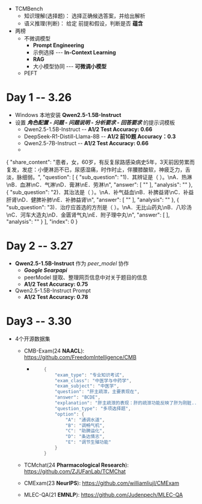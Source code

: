* TCMBench
  * 知识理解(选择题)： 选择正确候选答案，并给出解析
  * 语义推理(判断)： 给定 前提和假设，判断是否 **蕴含**
* 两榜
  * 不微调模型
    * **Prompt Engineering**
    * 示例选择 --- **In-Context Learning**
    * **RAG**
    * 大小模型协同 --- **可微调小模型**
  * PEFT





# Day 1 -- 3.26

* Windows 本地安装 **Qwen2.5-1.5B-Instruct**
* 设置 ***角色配置 - 问题 - 问题说明 - 分析要求 - 回答要求*** 的提示词模板
  * Qwen2.5-1.5B-Instruct -- **A1/2 Test Accuracy: 0.66**
  * DeepSeek-R1-Distill-Llama-8B  -- **A1/2 前10题 Accuracy：0.3**
  * Qwen2.5-7B-Instruct -- **A1/2 Test Accuracy: 0.66**
  * 

{   "share_content": "患者，女，60岁，有反复尿路感染病史5年，3天前因劳累而复发，发症：小便淋沥不已，尿感湿痛，时作时止，伴腰膝酸软，神疲乏力，舌淡，脉细弱。",      "question": [        {          "sub_question": "1)．其辨证是（  ）。\nA．热淋\nB．血淋\nC．气淋\nD．膏淋\nE．劳淋\n",          "answer": [            ""          ],          "analysis": ""        },        {          "sub_question": "2)．其治法是（  ）。\nA．补气益血\nB．补脾益肾\nC．补益肝肾\nD．健脾补肺\nE．补肺益肾\n",          "answer": [            ""          ],          "analysis": ""        },        {          "sub_question": "3)．治疗应首选的方剂是（  ）。\nA．无比山药丸\nB．八珍汤\nC．河车大造丸\nD．金匮肾气丸\nE．附子理中丸\n",          "answer": [                 ],          "analysis": ""        }      ],      "index": 0 }



# Day 2 -- 3.27

* **Qwen2.5-1.5B-Instruct** 作为 *peer_model* 协作
  * ***Google Searpapi***
  * peerModel 提取、整理网页信息中对关于题目的信息
  * **A1/2 Test Accuracy: 0.75**
* Qwen2.5-1.5B-Instruct Prompt
  * **A1/2 Test Accuracy: 0.78**





# Day3 -- 3.30

* 4个开源数据集

  * CMB-Exam(24 **NAACL**): https://github.com/FreedomIntelligence/CMB

    * ```java
          {
              "exam_type": "专业知识考试",
              "exam_class": "中医学与中药学",
              "exam_subject": "中医学",
              "question": "肝主疏泄，主要表现在",
              "answer": "BCDE",
              "explanation": "肝主疏泄的表现：肝的疏泄功能反映了肝为刚脏....",
              "question_type": "多项选择题",
              "option": {
                  "A": "通调水道",
                  "B": "调畅气机",
                  "C": "助脾运化",
                  "D": "条达情志",
                  "E": "调节生殖功能"
              }
          }
      ```

      

  * TCMchat(24 **Pharmacological Research**):  https://github.com/ZJUFanLab/TCMChat

  * CMExam(23 **NeurlPS**): https://github.com/williamliujl/CMExam

  * MLEC-QA(21 **EMNLP**): https://github.com/Judenpech/MLEC-QA
